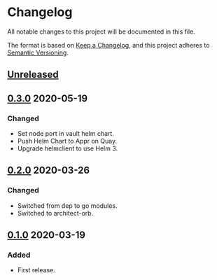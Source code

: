 # Changelog

All notable changes to this project will be documented in this file.

The format is based on [Keep a Changelog](https://keepachangelog.com/en/1.0.0/),
and this project adheres to [Semantic Versioning](https://semver.org/spec/v2.0.0.html).

## [Unreleased]

## [0.3.0] 2020-05-19

### Changed

- Set node port in vault helm chart.
- Push Helm Chart to Appr on Quay.
- Upgrade helmclient to use Helm 3.

## [0.2.0] 2020-03-26

### Changed

- Switched from dep to go modules.
- Switched to architect-orb.

## [0.1.0] 2020-03-19

### Added

- First release.

[Unreleased]: https://github.com/giantswarm/e2esetup/compare/v0.3.0...HEAD

[0.3.0]: https://github.com/giantswarm/e2esetup/compare/v0.2.0...v0.3.0
[0.2.0]: https://github.com/giantswarm/e2esetup/compare/v0.1.0...v0.2.0

[0.1.0]: https://github.com/giantswarm/e2esetup/releases/tag/v0.1.0